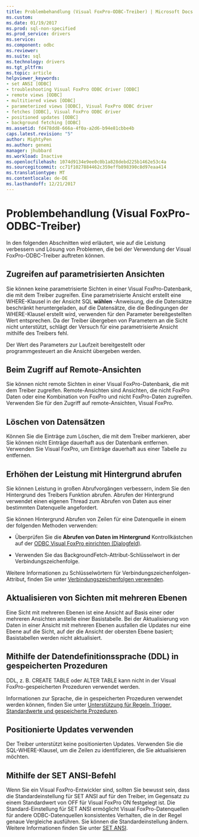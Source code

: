 ```yaml
---
title: Problembehandlung (Visual FoxPro-ODBC-Treiber) | Microsoft Docs
ms.custom: 
ms.date: 01/19/2017
ms.prod: sql-non-specified
ms.prod_service: drivers
ms.service: 
ms.component: odbc
ms.reviewer: 
ms.suite: sql
ms.technology: drivers
ms.tgt_pltfrm: 
ms.topic: article
helpviewer_keywords:
- set ANSI [ODBC]
- troubleshooting Visual FoxPro ODBC driver [ODBC]
- remote views [ODBC]
- multitiered views [ODBC]
- parameterized views [ODBC], Visual FoxPro ODBC driver
- fetches [ODBC], Visual FoxPro ODBC driver
- positioned updates [ODBC]
- background fetching [ODBC]
ms.assetid: fd478dd8-666a-4f0a-a2d6-b94e81cbbe4b
caps.latest.revision: "5"
author: MightyPen
ms.author: genemi
manager: jhubbard
ms.workload: Inactive
ms.openlocfilehash: 1074d9134e9ee0c0b1a828debd225b1462e53c4a
ms.sourcegitcommit: cc71f1027884462c359effb898390c8d97eaa414
ms.translationtype: MT
ms.contentlocale: de-DE
ms.lasthandoff: 12/21/2017
---
```

# <a name="troubleshooting-visual-foxpro-odbc-driver"></a>Problembehandlung (Visual FoxPro-ODBC-Treiber)
In den folgenden Abschnitten wird erläutert, wie auf die Leistung verbessern und Lösung von Problemen, die bei der Verwendung der Visual FoxPro-ODBC-Treiber auftreten können.  
  
## <a name="accessing-parameterized-views"></a>Zugreifen auf parametrisierten Ansichten  
 Sie können keine parametrisierte Sichten in einer Visual FoxPro-Datenbank, die mit dem Treiber zugreifen. Eine parametrisierte Ansicht erstellt eine WHERE-Klausel in der Ansicht SQL **wählen** -Anweisung, die die Datensätze beschränkt heruntergeladen, auf die Datensätze, die die Bedingungen der WHERE-Klausel erstellt wird, verwenden für den Parameter bereitgestellten Wert entsprechen. Da der Treiber übergeben von Parametern an die Sicht nicht unterstützt, schlägt der Versuch für eine parametrisierte Ansicht mithilfe des Treibers fehl.  
  
 Der Wert des Parameters zur Laufzeit bereitgestellt oder programmgesteuert an die Ansicht übergeben werden.  
  
## <a name="accessing-remote-views"></a>Beim Zugriff auf Remote-Ansichten  
 Sie können nicht remote Sichten in einer Visual FoxPro-Datenbank, die mit dem Treiber zugreifen. Remote-Ansichten sind Ansichten, die nicht FoxPro Daten oder eine Kombination von FoxPro und nicht FoxPro-Daten zugreifen. Verwenden Sie für den Zugriff auf remote-Ansichten, Visual FoxPro.  
  
## <a name="deleting-records"></a>Löschen von Datensätzen  
 Können Sie die Einträge zum Löschen, die mit dem Treiber markieren, aber Sie können nicht Einträge dauerhaft aus der Datenbank entfernen. Verwenden Sie Visual FoxPro, um Einträge dauerhaft aus einer Tabelle zu entfernen.  
  
## <a name="increasing-performance-using-background-fetching"></a>Erhöhen der Leistung mit Hintergrund abrufen  
 Sie können Leistung in großen Abrufvorgängen verbessern, indem Sie den Hintergrund des Treibers Funktion abrufen. Abrufen der Hintergrund verwendet einen eigenen Thread zum Abrufen von Daten aus einer bestimmten Datenquelle angefordert.  
  
 Sie können Hintergrund Abrufen von Zeilen für eine Datenquelle in einem der folgenden Methoden verwenden:  
  
-   Überprüfen Sie die **Abrufen von Daten im Hintergrund** Kontrollkästchen auf der [ODBC Visual FoxPro einrichten (Dialogfeld)](../../odbc/microsoft/odbc-visual-foxpro-setup-dialog-box.md).  
  
-   Verwenden Sie das BackgroundFetch-Attribut-Schlüsselwort in der Verbindungszeichenfolge.  
  
 Weitere Informationen zu Schlüsselwörtern für Verbindungszeichenfolgen-Attribut, finden Sie unter [Verbindungszeichenfolgen verwenden](../../odbc/microsoft/using-connection-strings.md).  
  
## <a name="updating-multitiered-views"></a>Aktualisieren von Sichten mit mehreren Ebenen  
 Eine Sicht mit mehreren Ebenen ist eine Ansicht auf Basis einer oder mehreren Ansichten anstelle einer Basistabelle. Bei der Aktualisierung von Daten in einer Ansicht mit mehreren Ebenen ausfallen die Updates nur eine Ebene auf die Sicht, auf der die Ansicht der obersten Ebene basiert; Basistabellen werden nicht aktualisiert.  
  
## <a name="using-data-definition-language-ddl-in-stored-procedures"></a>Mithilfe der Datendefinitionssprache (DDL) in gespeicherten Prozeduren  
 DDL, z. B. CREATE TABLE oder ALTER TABLE kann nicht in der Visual FoxPro-gespeicherten Prozeduren verwendet werden.  
  
 Informationen zur Sprache, die in gespeicherten Prozeduren verwendet werden können, finden Sie unter [Unterstützung für Regeln, Trigger, Standardwerte und gespeicherte Prozeduren](../../odbc/microsoft/support-rules-triggers-defaults-stored-procedures-visual-foxpro-odbc-driver.md).  
  
## <a name="using-positioned-updates"></a>Positionierte Updates verwenden  
 Der Treiber unterstützt keine positionierten Updates. Verwenden Sie die SQL-WHERE-Klausel, um die Zeilen zu identifizieren, die Sie aktualisieren möchten.  
  
## <a name="using-the-set-ansi-command"></a>Mithilfe der SET ANSI-Befehl  
 Wenn Sie ein Visual FoxPro-Entwickler sind, sollten Sie bewusst sein, dass die Standardeinstellung für SET ANSI auf für den Treiber, im Gegensatz zu einem Standardwert von OFF für Visual FoxPro ON festgelegt ist. Die Standard-Einstellung für SET ANSI ermöglicht Visual FoxPro-Datenquellen für andere ODBC-Datenquellen konsistentes Verhalten, die in der Regel genaue Vergleiche ausführen. Sie können die Standardeinstellung ändern. Weitere Informationen finden Sie unter [SET ANSI](../../odbc/microsoft/set-ansi-command.md).

